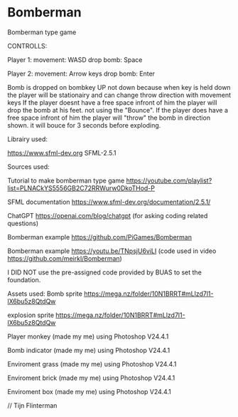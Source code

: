 # Bomberman

Bomberman type game

CONTROLLS:

  Player 1: 
    movement: WASD 
    drop bomb: Space 
    
  Player 2: 
    movement: Arrow keys
    drop bomb: Enter

Bomb is dropped on bombkey UP not down because when key is held down the player will be stationairy and can change throw direction with movement keys
If the player doesnt have a free space infront of him the player will drop the bomb at his feet. not using the "Bounce".
If the player does have a free space infront of him the player will "throw" the bomb in direction shown. it will bouce for 3 seconds before exploding.


Librairy used:

https://www.sfml-dev.org  SFML-2.5.1

Sources used:

Tutorial to make bomberman type game https://youtube.com/playlist?list=PLNACkYS5556GB2C72RRWurw0DkoTHod-P

SFML documentation https://www.sfml-dev.org/documentation/2.5.1/

ChatGPT https://openai.com/blog/chatgpt (for asking coding related questions)

Bomberman example https://github.com/PiGames/Bomberman

Bomberman example https://youtu.be/TNpsjU6viLI (code used in video https://github.com/meirkl/Bomberman)

I DID NOT use the pre-assigned code provided by BUAS to set the foundation.

Assets used:
Bomb sprite https://mega.nz/folder/10N1BRRT#mLlzd7l1-lX6bu5z8QtdQw

explosion sprite https://mega.nz/folder/10N1BRRT#mLlzd7l1-lX6bu5z8QtdQw

Player monkey (made my me) using Photoshop V24.4.1

Bomb indicator (made my me) using Photoshop V24.4.1

Enviroment grass (made my me) using Photoshop V24.4.1

Enviroment brick (made my me) using Photoshop V24.4.1

Enviroment box (made my me) using Photoshop V24.4.1

// Tijn Flinterman
